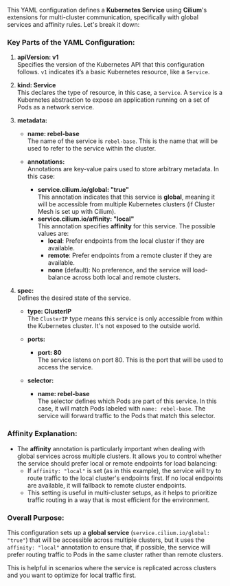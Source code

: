 This YAML configuration defines a **Kubernetes Service** using **Cilium**'s extensions for multi-cluster communication, specifically with global services and affinity rules. Let's break it down:

### Key Parts of the YAML Configuration:

1. **apiVersion: v1**  
   Specifies the version of the Kubernetes API that this configuration follows. `v1` indicates it’s a basic Kubernetes resource, like a `Service`.

2. **kind: Service**  
   This declares the type of resource, in this case, a `Service`. A `Service` is a Kubernetes abstraction to expose an application running on a set of Pods as a network service.

3. **metadata:**  
   - **name: rebel-base**  
     The name of the service is `rebel-base`. This is the name that will be used to refer to the service within the cluster.

   - **annotations:**  
     Annotations are key-value pairs used to store arbitrary metadata. In this case:
     - **service.cilium.io/global: "true"**  
       This annotation indicates that this service is **global**, meaning it will be accessible from multiple Kubernetes clusters (if Cluster Mesh is set up with Cilium).
     - **service.cilium.io/affinity: "local"**  
       This annotation specifies **affinity** for this service. The possible values are:
       - **local**: Prefer endpoints from the local cluster if they are available.
       - **remote**: Prefer endpoints from a remote cluster if they are available.
       - **none** (default): No preference, and the service will load-balance across both local and remote clusters.

4. **spec:**  
   Defines the desired state of the service.

   - **type: ClusterIP**  
     The `ClusterIP` type means this service is only accessible from within the Kubernetes cluster. It's not exposed to the outside world.
   
   - **ports:**  
     - **port: 80**  
       The service listens on port 80. This is the port that will be used to access the service.

   - **selector:**  
     - **name: rebel-base**  
       The selector defines which Pods are part of this service. In this case, it will match Pods labeled with `name: rebel-base`. The service will forward traffic to the Pods that match this selector.

### Affinity Explanation:

- The **affinity** annotation is particularly important when dealing with global services across multiple clusters. It allows you to control whether the service should prefer local or remote endpoints for load balancing:
  - If `affinity: "local"` is set (as in this example), the service will try to route traffic to the local cluster's endpoints first. If no local endpoints are available, it will fallback to remote cluster endpoints.
  - This setting is useful in multi-cluster setups, as it helps to prioritize traffic routing in a way that is most efficient for the environment.

### Overall Purpose:

This configuration sets up a **global service** (`service.cilium.io/global: "true"`) that will be accessible across multiple clusters, but it uses the `affinity: "local"` annotation to ensure that, if possible, the service will prefer routing traffic to Pods in the same cluster rather than remote clusters. 

This is helpful in scenarios where the service is replicated across clusters and you want to optimize for local traffic first.